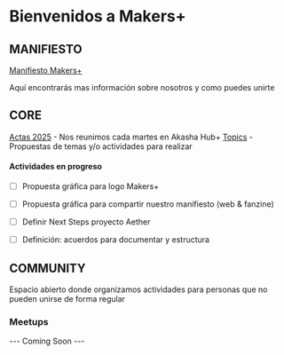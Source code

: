 # Bienvenidos a Makers+ 

## MANIFIESTO
[Manifiesto Makers+](CORE/manifiesto.md)

Aquí encontrarás mas información sobre nosotros y como puedes unirte 


## CORE
[Actas 2025](CORE/Actas/2025.md) - Nos reunimos cada martes en Akasha Hub+
[Topics](CORE/topics.md) - Propuestas de temas y/o actividades para realizar  


#### Actividades en progreso 
- [ ] Propuesta gráfica para logo Makers+
- [ ] Propuesta gráfica para compartir nuestro manifiesto (web & fanzine)
- [ ] Definir Next Steps proyecto Aether
- [ ] Definición: acuerdos para documentar y estructura 


## COMMUNITY 
Espacio abierto donde organizamos actividades para personas que no pueden unirse de forma regular

### Meetups
--- Coming Soon --- 
